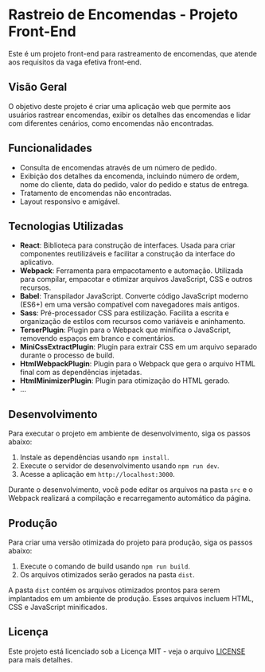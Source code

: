 # Rastreio de Encomendas - Projeto Front-End

Este é um projeto front-end para rastreamento de encomendas, que atende aos requisitos da vaga efetiva front-end.

## Visão Geral

O objetivo deste projeto é criar uma aplicação web que permite aos usuários rastrear encomendas, exibir os detalhes das encomendas e lidar com diferentes cenários, como encomendas não encontradas.

## Funcionalidades

- Consulta de encomendas através de um número de pedido.
- Exibição dos detalhes da encomenda, incluindo número de ordem, nome do cliente, data do pedido, valor do pedido e status de entrega.
- Tratamento de encomendas não encontradas.
- Layout responsivo e amigável.

## Tecnologias Utilizadas

- **React**: Biblioteca para construção de interfaces. Usada para criar componentes reutilizáveis e facilitar a construção da interface do aplicativo.
- **Webpack**: Ferramenta para empacotamento e automação. Utilizada para compilar, empacotar e otimizar arquivos JavaScript, CSS e outros recursos.
- **Babel**: Transpilador JavaScript. Converte código JavaScript moderno (ES6+) em uma versão compatível com navegadores mais antigos.
- **Sass**: Pré-processador CSS para estilização. Facilita a escrita e organização de estilos com recursos como variáveis e aninhamento.
- **TerserPlugin**: Plugin para o Webpack que minifica o JavaScript, removendo espaços em branco e comentários.
- **MiniCssExtractPlugin**: Plugin para extrair CSS em um arquivo separado durante o processo de build.
- **HtmlWebpackPlugin**: Plugin para o Webpack que gera o arquivo HTML final com as dependências injetadas.
- **HtmlMinimizerPlugin**: Plugin para otimização do HTML gerado.
- ...

## Desenvolvimento

Para executar o projeto em ambiente de desenvolvimento, siga os passos abaixo:

1. Instale as dependências usando `npm install`.
2. Execute o servidor de desenvolvimento usando `npm run dev`.
3. Acesse a aplicação em `http://localhost:3000`.

Durante o desenvolvimento, você pode editar os arquivos na pasta `src` e o Webpack realizará a compilação e recarregamento automático da página.

## Produção

Para criar uma versão otimizada do projeto para produção, siga os passos abaixo:

1. Execute o comando de build usando `npm run build`.
2. Os arquivos otimizados serão gerados na pasta `dist`.

A pasta `dist` contém os arquivos otimizados prontos para serem implantados em um ambiente de produção. Esses arquivos incluem HTML, CSS e JavaScript minificados.

## Licença

Este projeto está licenciado sob a Licença MIT - veja o arquivo [LICENSE](LICENSE) para mais detalhes.
